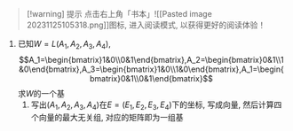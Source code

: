 
>[!warning] 提示
>点击右上角「书本」![[Pasted image 20231125105318.png]]图标, 进入阅读模式, 以获得更好的阅读体验！


1. 已知$W=L(A_1,A_2,A_3,A_4)$, $$A_1=\begin{bmatrix}1&0\\0&1\end{bmatrix},A_2=\begin{bmatrix}0&1\\1&0\end{bmatrix},A_3=\begin{bmatrix}1&0\\1&0\end{bmatrix},A_1=\begin{bmatrix}0&1\\0&1\end{bmatrix}$$求$W$的一个基
	1. 写出$(A_1,A_2,A_3,A_4)$在$E=(E_1,E_2,E_3,E_4)$下的坐标, 写成向量, 然后计算四个向量的最大无关组, 对应的矩阵即为一组基